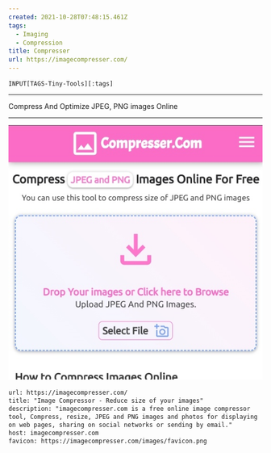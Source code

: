 ```yaml
---
created: 2021-10-28T07:48:15.461Z
tags: 
  - Imaging
  - Compression
title: Compresser
url: https://imagecompresser.com/
---
```

```meta-bind
INPUT[TAGS-Tiny-Tools][:tags]
```

___
Compress And Optimize JPEG, PNG images Online
___

![](_attachments/compresser.jpg)

```cardlink
url: https://imagecompresser.com/
title: "Image Compressor - Reduce size of your images"
description: "imagecompresser.com is a free online image compressor tool, Compress, resize, JPEG and PNG images and photos for displaying on web pages, sharing on social networks or sending by email."
host: imagecompresser.com
favicon: https://imagecompresser.com/images/favicon.png
```
